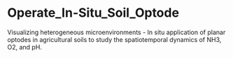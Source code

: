 # Operate_In-Situ_Soil_Optode
Visualizing heterogeneous microenvironments - In situ application of planar optodes in agricultural soils to study the spatiotemporal dynamics of NH3, O2, and pH.
